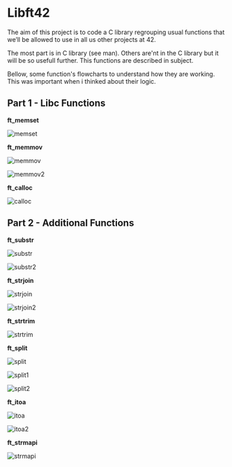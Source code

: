 # Libft42

The aim of this project is to code a C library regrouping usual functions that
we’ll be allowed to use in all us other projects at 42.

The most part is in C library (see man). 
Others are'nt in the C library but it will be so usefull further. This functions are described in subject.

Bellow, some function's flowcharts  to understand how they are working. This was important when i thinked about their logic.

<h2>Part 1 - Libc Functions</h2>

<b>ft_memset</b>

![memset](imgs/memset.png)


<b>ft_memmov</b>

![memmov](imgs/memmov.png)

![memmov2](imgs/memmov2.png)

<b>ft_calloc</b>

![calloc](imgs/calloc.png)


<h2>Part 2 - Additional Functions</h2>

<b>ft_substr</b>

![substr](imgs/substr.png)

![substr2](imgs/substr2.png)

<b>ft_strjoin</b>

![strjoin](imgs/strjoin.png)

![strjoin2](imgs/strjoin2.png)

<b>ft_strtrim</b>

![strtrim](imgs/strtrim.png)

<b>ft_split</b>

![split](imgs/split.png)

![split1](imgs/split1.png)

![split2](imgs/split2.png)

<b>ft_itoa</b>

![itoa](imgs/itoa.png)

![itoa2](imgs/itoa2.png)

<b>ft_strmapi</b>

![strmapi](imgs/strmapi.png)



